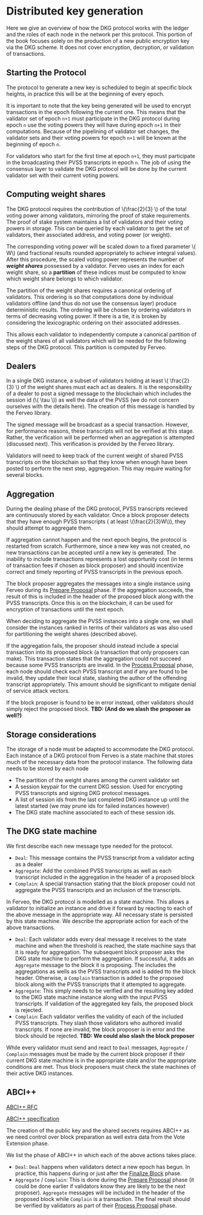 # Distributed key generation

Here we give an overview of how the DKG protocol works with the ledger and 
the roles of each node in the network per this protocol. This portion of the 
book focuses solely on the production of a new public encryption key via the
DKG scheme. It does not cover encryption, decryption, or validation of transactions.

## Starting the Protocol

The protocol to generate a new key is scheduled to begin at specific 
block heights, in practice this will be at the beginning of every epoch.


It is important to note that the key being generated will be used to encrypt
transactions in the epoch following the current one. This means that the 
validator set of epoch `n+1` must participate in the DKG protocol
during epoch `n` use the voting powers they will have during epoch `n+1` in 
their computations. Because of the pipelining of validator set changes, the validator sets
and their voting powers for epoch `n+1` will be known at the beginning of
epoch `n`. 

For validators who start for the first time at epoch `n+1`, they
must participate in the broadcasting their PVSS transcripts 
in epoch `n`. The job of using the consensus layer to validate the DKG
protocol will be done by the current validator set with their current 
voting powers.

##  Computing weight shares

The DKG protocol requires the contribution of \\(\frac{2}{3} \\) of the 
total voting power among validators, mirroring the proof of stake
requirements. The proof of stake system maintains a list of validators and 
their voting powers in storage. This can be queried by each validator to 
get the set of validators, their associated address, and voting power (or 
weight).

The corresponding voting power will be scaled down to a fixed parameter 
\\( W\\) (and fractional results rounded appropriately to achieve integral
values). After this procedure, the scaled voting power represents the number of
__*weight shares*__ possessed by a validator. Ferveo uses an index for
each weight share, so a __partition__ of these indices must be computed
to know which weight share belongs to which validator.

The partition of the weight shares requires a canonical ordering of 
validators. This ordering is so that computations done by individual 
validators offline (and thus do not use the consensus layer) produce
deterministic results. The ordering will be chosen by ordering validators 
in terms of decreasing voting power. If there is a tie, it is broken by 
considering the lexicographic ordering on their associated addresses. 

This allows each validator to independently compute a canonical partition
of the weight shares of all validators which will be needed for the following 
steps of the DKG protocol. This partition is computed by Ferveo.

## Dealers
In a single DKG instance, a subset of validators holding at least
\\( \frac{2}{3} \\) of the weight shares must each act as dealers. It
is the responsibility of a dealer to post a signed message to the blockchain
which includes the session id (\\( \tau \\)) as well the data of the
PVSS (we do not concern ourselves with the details here). The creation of this
message is handled by the Ferveo library.

The signed message will be broadcast as a special transaction. However,
for performance reasons, these transcripts will not be verified at this stage.
Rather, the verification will be performed when an aggregation is attempted
(discussed next). This verification is provided by the Ferveo library.

Validators will need to keep track of the current weight of shared PVSS
transcripts on the blockchain so that they know when enough have been 
posted to perform the next step, aggregation. This may require waiting
for several blocks.

## Aggregation

During the dealing phase of the DKG protocol, PVSS transcripts recieved
are continuously stored by each validator. Once a block proposer detects
that they have enough PVSS transcripts ( at least \\(\frac{2}{3}W\\)), they
should attempt to aggregate them. 

If aggregation cannot happen and the next epoch begins, the protocol is 
restarted from scratch. Furthermore, since a new key was not created, 
no new transactions can be accepted until a new key is generated. The 
inability to include transactions represents a lost opportunity cost (in
 terms of transaction fees if chosen as block proposer) and should incentivize
correct and timely reporting of PVSS transcripts in the previous epoch.

The block proposer aggregates the messages into a 
single instance using Ferveo during its [Prepare Proposal](https://github.com/tendermint/spec/blob/master/rfc/004-abci%2B%2B.md#prepare-proposal)
phase. If the aggregation succeeds, the result of this is included in the 
header of the proposed block along with the PVSS transcripts. Once this is
on the blockchain, it can be used for encryption of transactions until the
next epoch.

When deciding to aggregate the PVSS instances into a single one, we shall
consider the instances ranked in terms of their validators as was also used
for partitioning the weight shares (described above).

If the aggregation fails, the proposer should instead include a 
special transaction into its proposed block (a transaction that only proposers
can make). This transaction states that the aggregation could not succeed 
because some PVSS transcripts are invalid. In the [Process Proposal](https://github.com/tendermint/spec/blob/master/rfc/004-abci%2B%2B.md#process-proposal)
phase, each node should check each PVSS transcript and if any are found to be 
invalid, they update their local state, slashing the author of the offending 
transcript appropriately. This amount should be significant to mitigate denial of 
service attack vectors.

If the block proposer is found to be in error instead, other validators should
simply reject the proposed block. __TBD: (And do we slash the proposer as well?)__

## Storage considerations

The storage of a node must be adapted to accommodate the DKG protocol. Each
instance of a DKG protocol from Ferveo is a state machine that stores
much of the necessary data from the protocol instance. The following data
needs to be stored by each node
 - The partition of the weight shares among the current validator set
 - A session keypair for the current DKG session. Used for encrypting
   PVSS transcripts and signing DKG protocol messages.
 - A list of session ids from the last completed DKG instance up until the
   latest started (we may prune ids for failed instances however)
 - The DKG state machine associated to each of these session ids.

##  The DKG state machine

We first describe each new message type needed for the protocol.
- `Deal`: This message contains the PVSS transcript from a validator
  acting as a dealer
- `Aggregate`: Add the combined PVSS transcripts as well as each transcript
  included in the aggregation in the header of a proposed block
- `Complain`: A special transaction stating that the block proposer could
  not aggregate the PVSS transcripts and an inclusion of the transcripts. 

In Ferveo, the DKG protocol is modelled as a state machine. This allows a
validator to initialize an instance and drive it forward by reacting to
each of the above message in the appropriate way. All necessary state
is persisted by this state machine. We describe the  appropriate action for
each of the above transactions.

 - `Deal`: Each validator adds every deal message
   it receives to the state machine and when the threshold is reached,
   the state machine says that it is ready for aggregation. The subsequent
   block proposer asks the DKG state machine to perform the aggregation. If
   successful, it adds an `Aggregate` message to the block it is proposing.
   The includes the aggregations as wells as  the PVSS transcripts and is 
   added tto the block header. Otherwise, a `Complain` transaction is added
   to the proposed block along with the PVSS transcripts that it attempted
   to aggregate.
 - `Aggregate`: This simply needs to be verified and the resulting key added
   to the DKG state machine instance along with the input PVSS transcripts. 
   If validation of the aggregated key fails, the proposed block is rejected.
 - `Complain`: Each validator verifies the validity of each of the included
   PVSS transcripts. They slash those validators who authored invalid 
   transcripts. If none are invalid, the block proposer is in error and the
   block should be rejected. __TBD: We could also slash the block proposer__

While every validator must send and react to `Deal` messages, `Aggregate` / `Complain`
messages must be made by the current block proposer if their current DKG 
state machine is in the  appropriate state and/or the appropriate conditions
are met. Thus block proposers must check the state machines of their active
DKG instances.

## ABCI++
[ABCI++ RFC](https://github.com/tendermint/spec/blob/master/rfc/004-abci%2B%2B.md)

[ABCI++ specification](https://github.com/sikkatech/spec/blob/abci_spec_md/spec/abci%2B%2B/v4.md)

The creation of the public key and the shared secrets requires ABCI++ as we
need control over block preparation as well extra data from the Vote Extension
phase. 

We list the phase of ABCI++ in which each of the above actions takes place.

 - `Deal`: `Deal` happens when validators detect a new epoch has begun. In practice,
    this happens during or just after the [Finalize Block](https://github.com/tendermint/spec/blob/master/rfc/004-abci%2B%2B.md#delivertx-rename-to-finalizeblock) phase.
 - `Aggregate` / `Complain`: This is done during the [Prepare Proposal](https://github.com/tendermint/spec/blob/master/rfc/004-abci%2B%2B.md#prepare-proposal) phase 
   (it could be done earlier if validators know they are likely to be the
   next proposer). `Aggregate` messages will be  included in the header of 
   the proposed block while `Complain` is a transaction. The final result 
   should be verified by validators as part of their [Process Proposal](https://github.com/tendermint/spec/blob/master/rfc/004-abci%2B%2B.md#process-proposal) phase.
